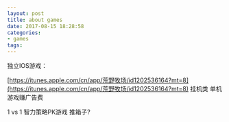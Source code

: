 ```yaml
---
layout: post
title: about games
date: 2017-08-15 18:28:58
categories:
- games
tags:
---
```


独立IOS游戏：

[https://itunes.apple.com/cn/app/荒野牧场/id1202536164?mt=8](https://itunes.apple.com/cn/app/荒野牧场/id1202536164?mt=8)  挂机类 单机游戏赚广告费

1 vs 1 智力策略PK游戏 推箱子?